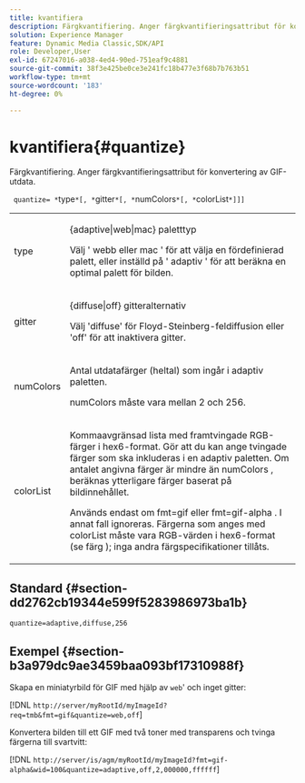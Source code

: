```yaml
---
title: kvantifiera
description: Färgkvantifiering. Anger färgkvantifieringsattribut för konvertering av GIF-utdata.
solution: Experience Manager
feature: Dynamic Media Classic,SDK/API
role: Developer,User
exl-id: 67247016-a038-4ed4-90ed-751eaf9c4881
source-git-commit: 38f3e425be0ce3e241fc18b477e3f68b7b763b51
workflow-type: tm+mt
source-wordcount: '183'
ht-degree: 0%

---
```


# kvantifiera{#quantize}

Färgkvantifiering. Anger färgkvantifieringsattribut för konvertering av GIF-utdata.

` quantize= *`type`*[, *`gitter`*[, *`numColors`*[, *`colorList`*]]]`

<table id="simpletable_6BF155FCB8224E7EBFC8D8375AD26A71"> 
 <tr class="strow"> 
  <td class="stentry"> <p> <span class="codeph"> <span class="varname"> type </span> </span> </p> </td> 
  <td class="stentry"> <p> <span class="codeph"> {adaptive|web|mac} </span> paletttyp </p> <p>Välj ' <span class="codeph"> webb </span>eller <span class="codeph"> mac </span>' för att välja en fördefinierad palett, eller inställd på ' <span class="codeph"> adaptiv </span>' för att beräkna en optimal palett för bilden. </p> </td> 
 </tr> 
 <tr class="strow"> 
  <td class="stentry"> <p> <span class="codeph"> <span class="varname"> gitter </span> </span> </p> </td> 
  <td class="stentry"> <p> <span class="codeph"> {diffuse|off} </span> gitteralternativ </p> <p>Välj 'diffuse' för Floyd-Steinberg-feldiffusion eller 'off' för att inaktivera gitter. </p> </td> 
 </tr> 
 <tr class="strow"> 
  <td class="stentry"> <p> <span class="codeph"> <span class="varname"> numColors </span> </span> </p> </td> 
  <td class="stentry"> <p>Antal utdatafärger (heltal) som ingår i <span class="codeph"> adaptiv </span>paletten. </p> <p> <span class="codeph"> <span class="varname"> numColors </span> </span> måste vara mellan 2 och 256. </p> </td> 
 </tr> 
 <tr class="strow"> 
  <td class="stentry"> <p> <span class="codeph"> <span class="varname"> colorList </span> </span> </p> </td> 
  <td class="stentry"> <p>Kommaavgränsad lista med framtvingade RGB-färger i hex6-format. Gör att du kan ange tvingade färger som ska inkluderas i en <span class="codeph"> adaptiv </span>paletten. Om antalet angivna färger är mindre än <span class="codeph"> numColors </span>, beräknas ytterligare färger baserat på bildinnehållet. </p> <p>Används endast om <span class="codeph"> fmt=gif </span> eller <span class="codeph"> fmt=gif-alpha </span>. I annat fall ignoreras. Färgerna som anges med <span class="codeph"> <span class="varname"> colorList </span> </span> måste vara RGB-värden i hex6-format (se <span class="codeph"> färg </span>); inga andra färgspecifikationer tillåts. </p> </td> 
 </tr> 
</table>

## Standard {#section-dd2762cb19344e599f5283986973ba1b}

`quantize=adaptive,diffuse,256`

## Exempel {#section-b3a979dc9ae3459baa093bf17310988f}

Skapa en miniatyrbild för GIF med hjälp av `web`&#39; och inget gitter:

[!DNL `http://server/myRootId/myImageId?req=tmb&fmt=gif&quantize=web,off`]

Konvertera bilden till ett GIF med två toner med transparens och tvinga färgerna till svartvitt:

[!DNL `http://server/is/agm/myRootId/myImageId?fmt=gif-alpha&wid=100&quantize=adaptive,off,2,000000,ffffff`]
